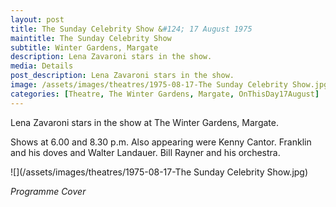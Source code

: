 ```yaml
---
layout: post
title: The Sunday Celebrity Show &#124; 17 August 1975
maintitle: The Sunday Celebrity Show
subtitle: Winter Gardens, Margate
description: Lena Zavaroni stars in the show.
media: Details
post_description: Lena Zavaroni stars in the show.
image: /assets/images/theatres/1975-08-17-The Sunday Celebrity Show.jpg
categories: [Theatre, The Winter Gardens, Margate, OnThisDay17August]
---
```


Lena Zavaroni stars in the show at The Winter Gardens, Margate.

Shows at 6.00 and 8.30 p.m. Also appearing were Kenny Cantor. Franklin and his doves and Walter Landauer. Bill Rayner and his orchestra.

![](/assets/images/theatres/1975-08-17-The Sunday Celebrity Show.jpg)

<cite>Programme Cover</cite>


